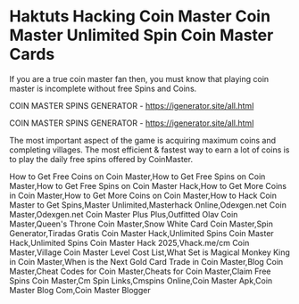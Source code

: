 # Haktuts Hacking Coin Master Coin Master Unlimited Spin Coin Master Cards

If you are a true coin master fan then, you must know that playing coin master is incomplete without free Spins and Coins.

COIN MASTER SPINS GENERATOR - https://igenerator.site/all.html

COIN MASTER SPINS GENERATOR - https://igenerator.site/all.html

The most important aspect of the game is acquiring maximum coins and completing villages. The most efficient & fastest way to earn a lot of coins is to play the daily free spins offered by CoinMaster.

How to Get Free Coins on Coin Master,How to Get Free Spins on Coin Master,How to Get Free Spins on Coin Master Hack,How to Get More Coins in Coin Master,How to Get More Coins on Coin Master,How to Hack Coin Master to Get Spins,Master Unlimited,Masterhack Online,Odexgen.net Coin Master,Odexgen.net Coin Master Plus Plus,Outfitted Olav Coin Master,Queen's Throne Coin Master,Snow White Card Coin Master,Spin Generator,Tiradas Gratis Coin Master Hack,Unlimited Spins Coin Master Hack,Unlimited Spins Coin Master Hack 2025,Vhack.me/cm Coin Master,Village Coin Master Level Cost List,What Set is Magical Monkey King in Coin Master,When is the Next Gold Card Trade in Coin Master,Blog Coin Master,Cheat Codes for Coin Master,Cheats for Coin Master,Claim Free Spins Coin Master,Cm Spin Links,Cmspins Online,Coin Master Apk,Coin Master Blog Com,Coin Master Blogger

